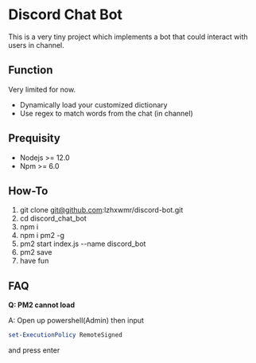 # Discord Chat Bot

This is a very tiny project which implements a bot that could interact with users in channel.

## Function

Very limited for now.
* Dynamically load your customized dictionary
* Use regex to match words from the chat (in channel)

## Prequisity

* Nodejs >= 12.0
* Npm >= 6.0

## How-To

1. git clone git@github.com:lzhxwmr/discord-bot.git
2. cd discord_chat_bot
3. npm i
4. npm i pm2 -g
5. pm2 start index.js --name discord_bot
5. pm2 save
6. have fun

## FAQ

**Q: PM2 cannot load**

A: Open up powershell(Admin) then input 
```powershell
set-ExecutionPolicy RemoteSigned
```

and press enter